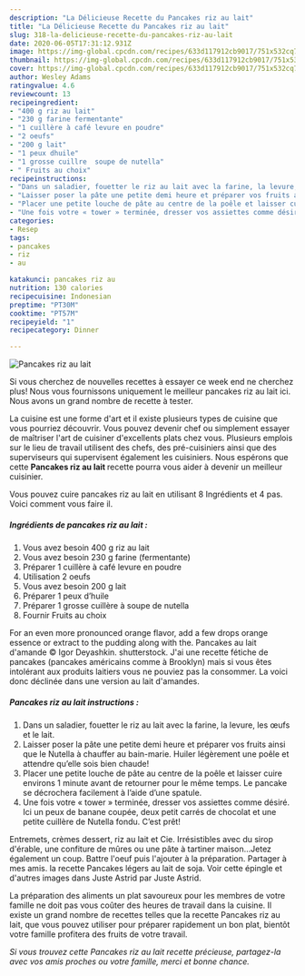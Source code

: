 ```yaml
---
description: "La Délicieuse Recette du Pancakes riz au lait"
title: "La Délicieuse Recette du Pancakes riz au lait"
slug: 318-la-delicieuse-recette-du-pancakes-riz-au-lait
date: 2020-06-05T17:31:12.931Z
image: https://img-global.cpcdn.com/recipes/633d117912cb9017/751x532cq70/pancakes-riz-au-lait-photo-principale-de-la-recette.jpg
thumbnail: https://img-global.cpcdn.com/recipes/633d117912cb9017/751x532cq70/pancakes-riz-au-lait-photo-principale-de-la-recette.jpg
cover: https://img-global.cpcdn.com/recipes/633d117912cb9017/751x532cq70/pancakes-riz-au-lait-photo-principale-de-la-recette.jpg
author: Wesley Adams
ratingvalue: 4.6
reviewcount: 13
recipeingredient:
- "400 g riz au lait"
- "230 g farine fermentante"
- "1 cuillère à café levure en poudre"
- "2 oeufs"
- "200 g lait"
- "1 peux dhuile"
- "1 grosse cuillre  soupe de nutella"
- " Fruits au choix"
recipeinstructions:
- "Dans un saladier, fouetter le riz au lait avec la farine, la levure, les œufs et le lait."
- "Laisser poser la pâte une petite demi heure et préparer vos fruits ainsi que le Nutella à chauffer au bain-marie. Huiler légèrement une poêle et attendre qu’elle sois bien chaude!"
- "Placer une petite louche de pâte au centre de la poêle et laisser cuire environs 1 minute avant de retourner pour le même temps. Le pancake se décrochera facilement à l’aide d’une spatule."
- "Une fois votre « tower » terminée, dresser vos assiettes comme désiré. Ici un peux de banane coupée, deux petit carrés de chocolat et une petite cuillère de Nutella fondu. C’est prêt!"
categories:
- Resep
tags:
- pancakes
- riz
- au

katakunci: pancakes riz au 
nutrition: 130 calories
recipecuisine: Indonesian
preptime: "PT30M"
cooktime: "PT57M"
recipeyield: "1"
recipecategory: Dinner

---
```



![Pancakes riz au lait](https://img-global.cpcdn.com/recipes/633d117912cb9017/751x532cq70/pancakes-riz-au-lait-photo-principale-de-la-recette.jpg)

Si vous cherchez de nouvelles recettes à essayer ce week end ne cherchez plus! Nous vous fournissons uniquement le meilleur pancakes riz au lait ici. Nous avons un grand nombre de recette à tester.

La cuisine est une forme d'art et il existe plusieurs types de cuisine que vous pourriez découvrir. Vous pouvez devenir chef ou simplement essayer de maîtriser l'art de cuisiner d'excellents plats chez vous. Plusieurs emplois sur le lieu de travail utilisent des chefs, des pré-cuisiniers ainsi que des superviseurs qui supervisent également les cuisiniers. Nous espérons que cette <strong> Pancakes riz au lait </strong> recette pourra vous aider à devenir un meilleur cuisinier.

<!--inarticleads1-->

Vous pouvez cuire pancakes riz au lait en utilisant 8 Ingrédients et 4 pas. Voici comment vous faire il.

##### Ingrédients de pancakes riz au lait :

1. Vous avez besoin 400 g riz au lait
1. Vous avez besoin 230 g farine (fermentante)
1. Préparer 1 cuillère à café levure en poudre
1. Utilisation 2 oeufs
1. Vous avez besoin 200 g lait
1. Préparer 1 peux d’huile
1. Préparer 1 grosse cuillère à soupe de nutella
1. Fournir  Fruits au choix


For an even more pronounced orange flavor, add a few drops orange essence or extract to the pudding along with the. Pancakes au lait d&#39;amande © Igor Deyashkin. shutterstock. J&#39;ai une recette fétiche de pancakes (pancakes américains comme à Brooklyn) mais si vous êtes intolérant aux produits laitiers vous ne pouviez pas la consommer. La voici donc déclinée dans une version au lait d&#39;amandes. 

<!--inarticleads2-->

##### Pancakes riz au lait instructions :

1. Dans un saladier, fouetter le riz au lait avec la farine, la levure, les œufs et le lait.
1. Laisser poser la pâte une petite demi heure et préparer vos fruits ainsi que le Nutella à chauffer au bain-marie. Huiler légèrement une poêle et attendre qu’elle sois bien chaude!
1. Placer une petite louche de pâte au centre de la poêle et laisser cuire environs 1 minute avant de retourner pour le même temps. Le pancake se décrochera facilement à l’aide d’une spatule.
1. Une fois votre « tower » terminée, dresser vos assiettes comme désiré. Ici un peux de banane coupée, deux petit carrés de chocolat et une petite cuillère de Nutella fondu. C’est prêt!


Entremets, crèmes dessert, riz au lait et Cie. Irrésistibles avec du sirop d&#39;érable, une confiture de mûres ou une pâte à tartiner maison…Jetez également un coup. Battre l&#39;oeuf puis l&#39;ajouter à la préparation. Partager à mes amis. la recette Pancakes légers au lait de soja. Voir cette épingle et d&#39;autres images dans Juste Astrid par Juste Astrid. 

<!--inarticleads1-->

<p>
La préparation des aliments un plat savoureux pour les membres de votre famille ne doit pas vous coûter des heures de travail dans la cuisine. Il existe un grand nombre de recettes telles que la recette Pancakes riz au lait, que vous pouvez utiliser pour préparer rapidement un bon plat, bientôt votre famille profitera des fruits de votre travail.
</p>

<p>
<i>Si vous trouvez cette Pancakes riz au lait recette précieuse, partagez-la avec vos amis proches ou votre famille, merci et bonne chance.</i>
</p>
